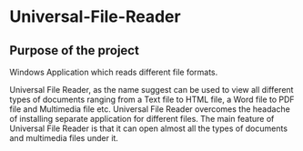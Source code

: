 # Universal-File-Reader
## Purpose of the project

Windows Application which reads different file formats.

Universal File Reader, as the name suggest can be used to view all different types of
documents ranging from a Text file to HTML file, a Word file to PDF file and Multimedia file etc.
Universal File Reader overcomes the headache of installing separate application for different files.
The main feature of Universal File Reader is that it can open almost all the types of documents and
multimedia files under it.


